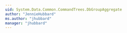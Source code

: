 ```yaml
---
uid: System.Data.Common.CommandTrees.DbGroupAggregate
author: "JennieHubbard"
ms.author: "jhubbard"
manager: "jhubbard"
---
```


